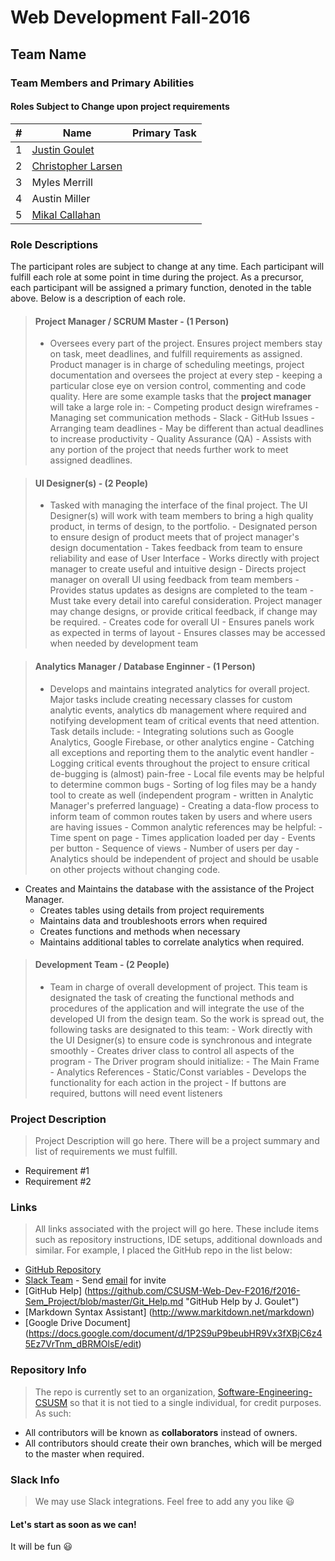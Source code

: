 Web Development Fall-2016
=================================
## Team Name
### Team Members and Primary Abilities
#### Roles Subject to Change upon project requirements

|#|Name|Primary Task|
|---|---|---|
1|[Justin Goulet](https://github.com/jstngoulet)|
2|[Christopher Larsen](https://github.com/cjl0749)|
3|Myles Merrill|
4|Austin Miller|
5|[Mikal Callahan](https://github.com/mikalcallahan)|


### Role Descriptions
The participant roles are subject to change at any time. Each participant will fulfill each role at some point in time during the project. As a precursor, each participant will be assigned a primary function, denoted in the table above. Below is a description of each role. <br>


>#### Project Manager / SCRUM Master - (1 Person)
>- Oversees every part of the project. Ensures project members stay on task, meet deadlines, and fulfill requirements as assigned. Product manager is in charge of scheduling meetings, project documentation and oversees the project at every step - keeping a particular close eye on version control, commenting and code quality. Here are some example tasks that the **project manager** will take a large role in:
    - Competing product design wireframes
    - Managing set communication methods
        - Slack
        - GitHub Issues
    - Arranging team deadlines
        - May be different than actual deadlines to increase productivity
    - Quality Assurance (QA)
    - Assists with any portion of the project that needs further work to meet assigned deadlines.


>#### UI Designer(s) - (2 People)
>- Tasked with managing the interface of the final project. The UI Designer(s) will work with team members to bring a high quality product, in terms of design, to the portfolio.
    - Designated person to ensure design of product meets that of project manager's design documentation
    - Takes feedback from team to ensure reliability and ease of User Interface
    - Works directly with project manager to create useful and intuitive design
        - Directs project manager on overall UI using feedback from team members
        - Provides status updates as designs are completed to the team
    - Must take every detail into careful consideration. Project manager may change designs, or provide critical feedback, if change may be required.
    - Creates code for overall UI
        - Ensures panels work as expected in terms of layout
        - Ensures classes may be accessed when needed by development team

>#### Analytics Manager / Database Enginner - (1 Person)
>- Develops and maintains integrated analytics for overall project. Major tasks include creating necessary classes for custom analytic events, analytics db management where required and notifying development team of critical events that need attention. Task details include:
    - Integrating solutions such as Google Analytics, Google Firebase, or other analytics engine
    - Catching all exceptions and reporting them to the analytic event handler
    - Logging critical events throughout the project to ensure critical de-bugging is (almost) pain-free
        - Local file events may be helpful to determine common bugs
        - Sorting of log files may be a handy tool to create as well (independent program - written in Analytic Manager's preferred language)
    - Creating a data-flow process to inform team of common routes taken by users and where users are having issues
    - Common analytic references may be helpful:
        - Time spent on page
        - Times application loaded per day
        - Events per button
        - Sequence of views
        - Number of users per day
    - Analytics should be independent of project and should be usable on other projects without changing code.
- Creates and Maintains the database with the assistance of the Project Manager.
	- Creates tables using details from project requirements
	- Maintains data and troubleshoots errors when required
	- Creates functions and methods when necessary
	- Maintains additional tables to correlate analytics when required.


>#### Development Team - (2 People)
>- Team in charge of overall development of project. This team is designated the task of creating the functional methods and procedures of the application and will integrate the use of the developed UI from the design team. So the work is spread out, the following tasks are designated to this team:
    - Work directly with the UI Designer(s) to ensure code is synchronous and integrate smoothly
    - Creates driver class to control all aspects of the program
        - The Driver program should initialize:
            - The Main Frame
            - Analytics References
            - Static/Const variables
    -  Develops the functionality for each action in the project
        - If buttons are required, buttons will need event listeners

### Project Description
>Project Description will go here. There will be a project summary and list of requirements we must fulfill.
- Requirement #1
- Requirement #2

### Links
>All links associated with the project will go here. These include items such as repository instructions, IDE setups, additional downloads and similar. For example, I placed the GitHub repo in the list below:
- [GitHub Repository](https://github.com/CSUSM-Web-Dev-F2016/f2016-Sem_Project)
- [Slack Team](https://csusm-wp-f2016.slack.com/) - Send [email](mailto:jstngoulet@me.com) for invite
- [GitHub Help] (https://github.com/CSUSM-Web-Dev-F2016/f2016-Sem_Project/blob/master/Git_Help.md "GitHub Help by J. Goulet")
- [Markdown Syntax Assistant] (http://www.markitdown.net/markdown)
- [Google Drive Document] (https://docs.google.com/document/d/1P2S9uP9beubHR9Vx3fXBjC6z45Ez7VrTnm_dBRMOlsE/edit)

### Repository Info
> The repo is currently set to an organization, [Software-Engineering-CSUSM](https://github.com/CSUSM-Web-Dev-F2016) so that it is not tied to a single individual, for credit purposes. As such:
- All contributors will be known as **collaborators** instead of owners.
- All contributors should create their own branches, which will be merged to the master when required.

### Slack Info
> We may use Slack integrations. Feel free to add any you like :smiley:

#### Let's start as soon as we can!

It will be fun :smiley:
